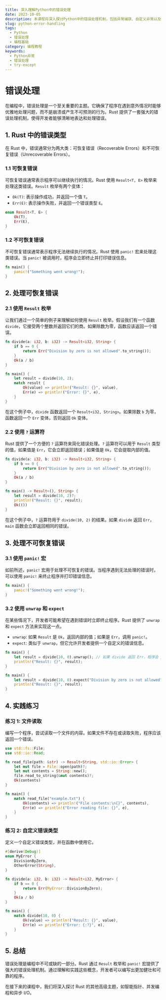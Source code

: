 ```yaml
---
title: 深入理解Python中的错误处理
date: 2023-10-05
description: 本课程将深入探讨Python中的错误处理机制，包括异常捕获、自定义异常以及如何优雅地处理程序中的错误。
slug: python-error-handling
tags:
  - Python
  - 错误处理
  - 编程基础
category: 编程教程
keywords:
  - Python异常
  - 错误处理
  - try-except
---
```


# 错误处理

在编程中，错误处理是一个至关重要的主题。它确保了程序在遇到意外情况时能够优雅地处理问题，而不是崩溃或产生不可预测的行为。Rust 提供了一套强大的错误处理机制，使得开发者能够清晰地表达和处理错误。

## 1. Rust 中的错误类型

在 Rust 中，错误通常分为两大类：可恢复错误（Recoverable Errors）和不可恢复错误（Unrecoverable Errors）。

### 1.1 可恢复错误

可恢复错误通常表示程序可以继续执行的情况。Rust 使用 `Result<T, E>` 枚举来处理这类错误。`Result` 枚举有两个变体：

- `Ok(T)`: 表示操作成功，并返回一个值 `T`。
- `Err(E)`: 表示操作失败，并返回一个错误类型 `E`。

```rust
enum Result<T, E> {
    Ok(T),
    Err(E),
}
```

### 1.2 不可恢复错误

不可恢复错误通常表示程序无法继续执行的情况。Rust 使用 `panic!` 宏来处理这类错误。当 `panic!` 被调用时，程序会立即终止并打印错误信息。

```rust
fn main() {
    panic!("Something went wrong!");
}
```

## 2. 处理可恢复错误

### 2.1 使用 `Result` 枚举

让我们通过一个简单的例子来理解如何使用 `Result` 枚举。假设我们有一个函数 `divide`，它接受两个整数并返回它们的商。如果除数为零，函数应该返回一个错误。

```rust
fn divide(a: i32, b: i32) -> Result<i32, String> {
    if b == 0 {
        return Err("Division by zero is not allowed".to_string());
    }
    Ok(a / b)
}

fn main() {
    let result = divide(10, 2);
    match result {
        Ok(value) => println!("Result: {}", value),
        Err(e) => println!("Error: {}", e),
    }
}
```

在这个例子中，`divide` 函数返回一个 `Result<i32, String>`。如果除数 `b` 为零，函数返回一个 `Err` 变体，否则返回 `Ok` 变体。

### 2.2 使用 `?` 运算符

Rust 提供了一个方便的 `?` 运算符来简化错误处理。`?` 运算符可以用于 `Result` 类型的值，如果值是 `Err`，它会立即返回错误；如果值是 `Ok`，它会提取内部的值。

```rust
fn divide(a: i32, b: i32) -> Result<i32, String> {
    if b == 0 {
        return Err("Division by zero is not allowed".to_string());
    }
    Ok(a / b)
}

fn main() -> Result<(), String> {
    let result = divide(10, 2)?;
    println!("Result: {}", result);
    Ok(())
}
```

在这个例子中，`?` 运算符用于 `divide(10, 2)` 的结果。如果 `divide` 返回 `Err`，`main` 函数会立即返回相同的错误。

## 3. 处理不可恢复错误

### 3.1 使用 `panic!` 宏

如前所述，`panic!` 宏用于处理不可恢复的错误。当程序遇到无法处理的错误时，可以使用 `panic!` 来终止程序并打印错误信息。

```rust
fn main() {
    panic!("Something went wrong!");
}
```

### 3.2 使用 `unwrap` 和 `expect`

在某些情况下，开发者可能希望在遇到错误时立即终止程序。Rust 提供了 `unwrap` 和 `expect` 方法来实现这一点。

- `unwrap`: 如果 `Result` 是 `Ok`，返回内部的值；如果是 `Err`，调用 `panic!`。
- `expect`: 类似于 `unwrap`，但它允许开发者提供一个自定义的错误信息。

```rust
fn main() {
    let result = divide(10, 0).unwrap(); // 如果 divide 返回 Err，程序会 panic
    println!("Result: {}", result);
}
```

```rust
fn main() {
    let result = divide(10, 0).expect("Division by zero is not allowed"); // 自定义错误信息
    println!("Result: {}", result);
}
```

## 4. 实践练习

### 练习 1: 文件读取

编写一个程序，尝试读取一个文件的内容。如果文件不存在或读取失败，程序应该返回一个错误。

```rust
use std::fs::File;
use std::io::Read;

fn read_file(path: &str) -> Result<String, std::io::Error> {
    let mut file = File::open(path)?;
    let mut contents = String::new();
    file.read_to_string(&mut contents)?;
    Ok(contents)
}

fn main() {
    match read_file("example.txt") {
        Ok(contents) => println!("File contents:\n{}", contents),
        Err(e) => println!("Error reading file: {}", e),
    }
}
```

### 练习 2: 自定义错误类型

定义一个自定义错误类型，并在函数中使用它。

```rust
#[derive(Debug)]
enum MyError {
    DivisionByZero,
    OtherError(String),
}

fn divide(a: i32, b: i32) -> Result<i32, MyError> {
    if b == 0 {
        return Err(MyError::DivisionByZero);
    }
    Ok(a / b)
}

fn main() {
    match divide(10, 0) {
        Ok(value) => println!("Result: {}", value),
        Err(e) => println!("Error: {:?}", e),
    }
}
```

## 5. 总结

错误处理是编程中不可或缺的一部分。Rust 通过 `Result` 枚举和 `panic!` 宏提供了强大的错误处理机制。通过理解和实践这些概念，开发者可以编写出更加健壮和可靠的程序。

在接下来的课程中，我们将深入探讨 Rust 的其他高级主题，如智能指针、并发编程和异步 I/O。